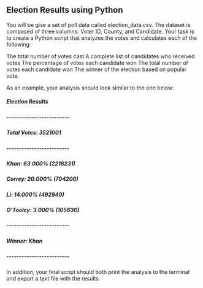 ## Election Results using Python

You will be give a set of poll data called election_data.csv. The dataset is composed of three columns: Voter ID, County, and Candidate. Your task is to create a Python script that analyzes the votes and calculates each of the following:

The total number of votes cast
A complete list of candidates who received votes
The percentage of votes each candidate won
The total number of votes each candidate won
The winner of the election based on popular vote.

As an example, your analysis should look similar to the one below:


##### Election Results
##### -------------------------
##### Total Votes: 3521001
##### -------------------------
##### Khan: 63.000% (2218231)
##### Correy: 20.000% (704200)
##### Li: 14.000% (492940)
##### O'Tooley: 3.000% (105630)
##### -------------------------
##### Winner: Khan
##### -------------------------

In addition, your final script should both print the analysis to the terminal and export a text file with the results.

